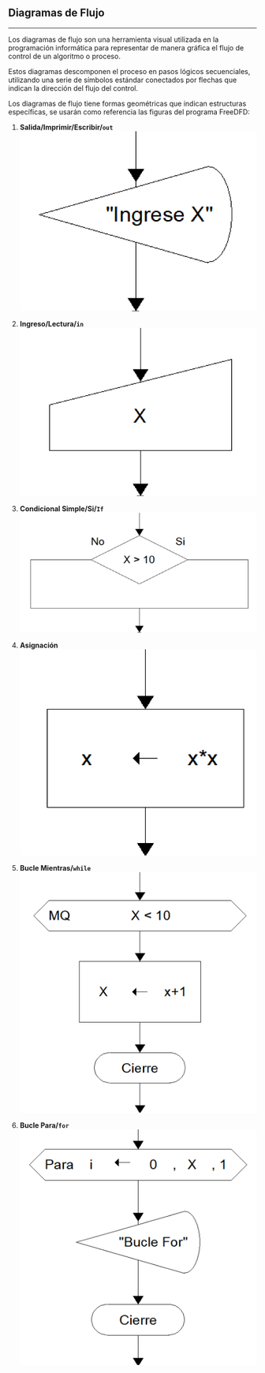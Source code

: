 ## Diagramas de Flujo
---
Los diagramas de flujo son una herramienta visual utilizada en la programación informática para representar de manera gráfica el flujo de control de un algoritmo o proceso. 

Estos diagramas descomponen el proceso en pasos lógicos secuenciales, utilizando una serie de símbolos estándar conectados por flechas que indican la dirección del flujo del control.

Los diagramas de flujo tiene formas geométricas que indican estructuras específicas, se usarán como referencia las figuras del programa FreeDFD:


1. **Salida/Imprimir/Escribir/`out`**
   ![](images/2024-08-24-09-50-03.png)

2. **Ingreso/Lectura/`in`**
   ![](images/2024-08-24-09-51-27.png)

3. **Condicional Simple/Si/`If`**
   ![](images/2024-08-24-09-52-30.png)

4. **Asignación**
   ![](images/2024-08-24-09-53-42.png)

5. **Bucle Mientras/`while`**
   ![](images/2024-08-24-09-56-02.png)

6. **Bucle Para/`for`**
   ![](images/2024-08-24-09-59-50.png)

